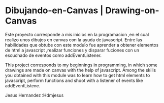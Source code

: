 
# Dibujando-en-Canvas | Drawing-on-Canvas
Este proyecto corresponde a mis inicios en la programacion ,en el cual realizo unos dibujos en canvas con la ayuda de javascript.
Entre las habilidades que obtube con este modulo fue aprender a  obtener elementos de html a javascript ,realizar funciones y disparar fuciones con un escuchado de eventos como addEventListener.

This project corresponds to my beginnings in programming, in which some drawings are made on canvas with the help of javascript.
Among the skills you obtained with this module was to learn how to get html elements to javascript, perform functions and shoot with a listener of events like addEventListene.

Jesus Hernandez :Hdmjesus
